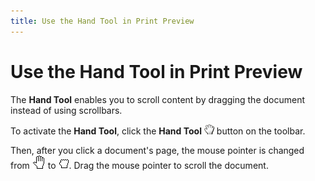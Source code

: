 ```yaml
---
title: Use the Hand Tool in Print Preview
---
```

# Use the Hand Tool in Print Preview
The **Hand Tool** enables you to scroll content by dragging the document instead of using scrollbars.

To activate the **Hand Tool**, click the **Hand Tool** ![previewButtonHand](../../../../images/img7263.png) button on the toolbar.

Then, after you click a document's page, the mouse pointer is changed from ![ZoomingChart5](../../../../images/img7227.gif) to ![ZoomingChart6](../../../../images/img7228.jpeg). Drag the mouse pointer to scroll the document.